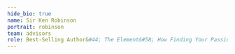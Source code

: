 ```yaml
---
hide_bio: true
name: Sir Ken Robinson
portrait: robinson
team: advisors
role: Best-Selling Author&#44; The Element&#58; How Finding Your Passion Changes Everything&#59; Global Thought Leader
---
```


